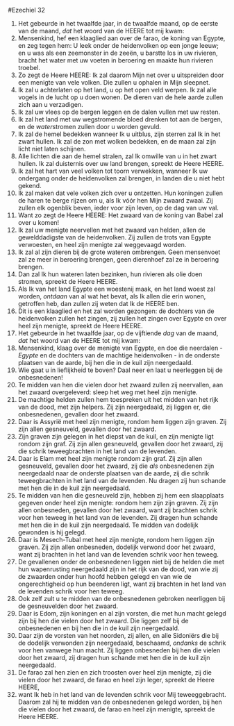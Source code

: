 #Ezechiel 32
1. Het gebeurde in het twaalfde jaar, in de twaalfde maand, op de eerste van de maand, *dat* het woord van de HEERE tot mij kwam:
2. Mensenkind, hef een klaaglied aan over de farao, de koning van Egypte, en zeg tegen hem: U leek onder de heidenvolken op een jonge leeuw; en u was als een zeemonster in de zeeën, u barstte los in uw rivieren, bracht het water met uw voeten in beroering en maakte hun rivieren troebel.
3. Zo zegt de Heere HEERE: Ik zal daarom Mijn net over u uitspreiden door een menigte van vele volken. Die zullen u ophalen in Mijn sleepnet. 
4. Ik zal u achterlaten op het land, u op het open veld werpen. Ik zal alle vogels in de lucht op u doen wonen. De dieren van de hele aarde zullen zich aan u verzadigen. 
5. Ik zal uw vlees op de bergen leggen en de dalen vullen met uw resten. 
6. Ik zal het land met uw wegstromende bloed drenken tot aan de bergen, en de *water*stromen zullen door u worden gevuld. 
7. Ik zal de hemel bedekken wanneer Ik u uitblus, zijn sterren zal Ik in het zwart hullen. Ik zal de zon met wolken bedekken, en de maan zal zijn licht niet laten schijnen. 
8. Alle lichten die aan de hemel stralen, zal Ik omwille van u in het zwart hullen. Ik zal duisternis over uw land brengen, spreekt de Heere HEERE.
9. Ik zal het hart van veel volken tot toorn verwekken, wanneer Ik uw ondergang onder de heidenvolken zal brengen, in landen die u niet hebt gekend.
10. Ik zal maken dat vele volken zich over u ontzetten. Hun koningen zullen de haren te berge rijzen om u, als Ik vóór hen Mijn zwaard zwaai. Zij zullen elk ogenblik beven, ieder voor zijn leven, op de dag van uw val.
11. Want zo zegt de Heere HEERE: Het zwaard van de koning van Babel zal over u komen! 
12. Ik zal uw menigte neervellen met het zwaard van helden, allen de gewelddadigste van de heidenvolken. Zij zullen de trots van Egypte verwoesten, en heel zijn menigte zal weggevaagd worden. 
13. Ik zal al zijn dieren bij de grote wateren ombrengen. Geen mensenvoet zal ze meer in beroering brengen, geen dierenhoef zal ze in beroering brengen. 
14. Dan zal Ik hun wateren laten bezinken, hun rivieren als olie doen stromen, spreekt de Heere HEERE. 
15. Als Ik van het land Egypte een woestenij maak, en het land woest zal worden, *ontdaan* van al wat het bevat, als Ik allen die erin wonen, getroffen heb, dan zullen zij weten dat Ik de HEERE ben. 
16. Dit is een klaaglied en het zal worden gezongen: de dochters van de heidenvolken zullen het zingen, zij zullen het zingen over Egypte en over heel zijn menigte, spreekt de Heere HEERE.
17. Het gebeurde in het twaalfde jaar, op de vijftiende *dag* van de maand, *dat* het woord van de HEERE tot mij kwam:
18. Mensenkind, klaag over de menigte van Egypte, en doe die neerdalen - *Egypte* en de dochters van de machtige heidenvolken - in de onderste plaatsen van de aarde, bij hen die in de kuil zijn neergedaald. 
19. Wie gaat u in lieflijkheid te boven? Daal neer en laat u neerleggen bij de onbesnedenen! 
20. Te midden van hen die vielen door het zwaard zullen zij neervallen, aan het zwaard overgeleverd: sleep het weg met heel zijn menigte. 
21. De machtige helden zullen hem toespreken uit het midden van het rijk van de dood, met zijn helpers. Zij zijn neergedaald, zij liggen er, die onbesnedenen, gevallen door het zwaard. 
22. Daar is Assyrië met heel zijn menigte, rondom hem liggen zijn graven. Zij zijn allen gesneuveld, gevallen door het zwaard. 
23. Zijn graven zijn gelegen in het diepst van de kuil, en zijn menigte ligt rondom zijn graf. Zij zijn allen gesneuveld, gevallen door het zwaard, zij die schrik teweegbrachten in het land van de levenden. 
24. Daar is Elam met heel zijn menigte rondom zijn graf. Zij zijn allen gesneuveld, gevallen door het zwaard, zij die *als* onbesnedenen zijn neergedaald naar de onderste plaatsen van de aarde, zij die schrik teweegbrachten in het land van de levenden. Nu dragen zij hun schande met hen die in de kuil zijn neergedaald. 
25. Te midden van hen die gesneuveld zijn, hebben zij hem een slaapplaats gegeven onder heel zijn menigte: rondom hem zijn zijn graven. Zij zijn allen onbesneden, gevallen door het zwaard, want zij brachten schrik voor hen teweeg in het land van de levenden. Zij dragen hun schande met hen die in de kuil zijn neergedaald. Te midden van dodelijk gewonden is hij gelegd. 
26. Daar is Mesech-Tubal met heel zijn menigte, rondom hem liggen zijn graven. Zij zijn allen onbesneden, dodelijk verwond door het zwaard, want zij brachten in het land van de levenden schrik voor hen teweeg. 
27. De gevallenen onder de onbesnedenen liggen niet bij de helden die met hun wapenrusting neergedaald zijn in het rijk van de dood, van wie zij de zwaarden onder hun hoofd hebben gelegd en van wie de ongerechtigheid op hun beenderen ligt, want zij brachten in het land van de levenden schrik voor hen teweeg. 
28. Ook zelf zult u te midden van de onbesnedenen gebroken neerliggen bij de gesneuvelden door het zwaard. 
29. Daar is Edom, zijn koningen en al zijn vorsten, die met hun macht gelegd zijn bij hen die vielen door het zwaard. Die liggen zelf bij de onbesnedenen en bij hen die in de kuil zijn neergedaald. 
30. Daar zijn de vorsten van het noorden, zij allen, en alle Sidoniërs die bij de dodelijk verwonden zijn neergedaald, beschaamd, *ondanks* de schrik voor hen vanwege hun macht. Zij liggen onbesneden bij hen die vielen door het zwaard, zij dragen hun schande met hen die in de kuil zijn neergedaald. 
31. De farao zal hen zien en zich troosten over heel zijn menigte, zij die vielen door het zwaard, de farao en heel zijn leger, spreekt de Heere HEERE, 
32. want Ik heb in het land van de levenden schrik voor Mij teweeggebracht. Daarom zal hij te midden van de onbesnedenen gelegd worden, bij hen die vielen door het zwaard, de farao en heel zijn menigte, spreekt de Heere HEERE.
